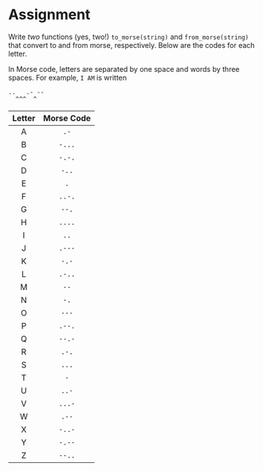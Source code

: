 # Assignment

Write *two* functions (yes, two!) `to_morse(string)` and `from_morse(string)` that
convert to and from morse, respectively. Below are the codes for each letter.

In Morse code, letters are separated by one space and words by three spaces.
For example, `I AM` is written

```text
..   .- --
  ^^^  ^
```

<center>

Letter | Morse Code
:------:|:-----------:
A | `.-`
B | `-...`
C | `-.-.`
D | `-..`
E | `.`
F | `..-.`
G | `--.`
H | `....`
I | `..`
J | `.---`
K | `-.-`
L | `.-..`
M | `--`
N | `-.`
O | `---`
P | `.--.`
Q | `--.-`
R | `.-.`
S | `...`
T | `-`
U | `..-`
V | `...-`
W | `.--`
X | `-..-`
Y | `-.--`
Z | `--..`

</center>